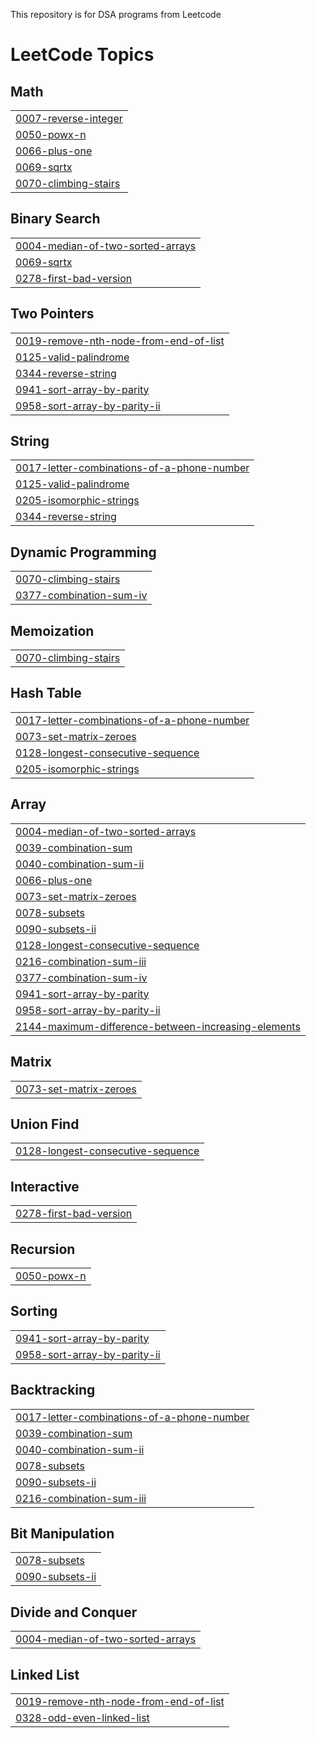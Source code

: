 This repository is for DSA programs from Leetcode

<!---LeetCode Topics Start-->
# LeetCode Topics
## Math
|  |
| ------- |
| [0007-reverse-integer](https://github.com/leon-9491/DSA-problems/tree/master/0007-reverse-integer) |
| [0050-powx-n](https://github.com/leon-9491/DSA-problems/tree/master/0050-powx-n) |
| [0066-plus-one](https://github.com/leon-9491/DSA-problems/tree/master/0066-plus-one) |
| [0069-sqrtx](https://github.com/leon-9491/DSA-problems/tree/master/0069-sqrtx) |
| [0070-climbing-stairs](https://github.com/leon-9491/DSA-problems/tree/master/0070-climbing-stairs) |
## Binary Search
|  |
| ------- |
| [0004-median-of-two-sorted-arrays](https://github.com/leon-9491/DSA-problems/tree/master/0004-median-of-two-sorted-arrays) |
| [0069-sqrtx](https://github.com/leon-9491/DSA-problems/tree/master/0069-sqrtx) |
| [0278-first-bad-version](https://github.com/leon-9491/DSA-problems/tree/master/0278-first-bad-version) |
## Two Pointers
|  |
| ------- |
| [0019-remove-nth-node-from-end-of-list](https://github.com/leon-9491/DSA-problems/tree/master/0019-remove-nth-node-from-end-of-list) |
| [0125-valid-palindrome](https://github.com/leon-9491/DSA-problems/tree/master/0125-valid-palindrome) |
| [0344-reverse-string](https://github.com/leon-9491/DSA-problems/tree/master/0344-reverse-string) |
| [0941-sort-array-by-parity](https://github.com/leon-9491/DSA-problems/tree/master/0941-sort-array-by-parity) |
| [0958-sort-array-by-parity-ii](https://github.com/leon-9491/DSA-problems/tree/master/0958-sort-array-by-parity-ii) |
## String
|  |
| ------- |
| [0017-letter-combinations-of-a-phone-number](https://github.com/leon-9491/DSA-problems/tree/master/0017-letter-combinations-of-a-phone-number) |
| [0125-valid-palindrome](https://github.com/leon-9491/DSA-problems/tree/master/0125-valid-palindrome) |
| [0205-isomorphic-strings](https://github.com/leon-9491/DSA-problems/tree/master/0205-isomorphic-strings) |
| [0344-reverse-string](https://github.com/leon-9491/DSA-problems/tree/master/0344-reverse-string) |
## Dynamic Programming
|  |
| ------- |
| [0070-climbing-stairs](https://github.com/leon-9491/DSA-problems/tree/master/0070-climbing-stairs) |
| [0377-combination-sum-iv](https://github.com/leon-9491/DSA-problems/tree/master/0377-combination-sum-iv) |
## Memoization
|  |
| ------- |
| [0070-climbing-stairs](https://github.com/leon-9491/DSA-problems/tree/master/0070-climbing-stairs) |
## Hash Table
|  |
| ------- |
| [0017-letter-combinations-of-a-phone-number](https://github.com/leon-9491/DSA-problems/tree/master/0017-letter-combinations-of-a-phone-number) |
| [0073-set-matrix-zeroes](https://github.com/leon-9491/DSA-problems/tree/master/0073-set-matrix-zeroes) |
| [0128-longest-consecutive-sequence](https://github.com/leon-9491/DSA-problems/tree/master/0128-longest-consecutive-sequence) |
| [0205-isomorphic-strings](https://github.com/leon-9491/DSA-problems/tree/master/0205-isomorphic-strings) |
## Array
|  |
| ------- |
| [0004-median-of-two-sorted-arrays](https://github.com/leon-9491/DSA-problems/tree/master/0004-median-of-two-sorted-arrays) |
| [0039-combination-sum](https://github.com/leon-9491/DSA-problems/tree/master/0039-combination-sum) |
| [0040-combination-sum-ii](https://github.com/leon-9491/DSA-problems/tree/master/0040-combination-sum-ii) |
| [0066-plus-one](https://github.com/leon-9491/DSA-problems/tree/master/0066-plus-one) |
| [0073-set-matrix-zeroes](https://github.com/leon-9491/DSA-problems/tree/master/0073-set-matrix-zeroes) |
| [0078-subsets](https://github.com/leon-9491/DSA-problems/tree/master/0078-subsets) |
| [0090-subsets-ii](https://github.com/leon-9491/DSA-problems/tree/master/0090-subsets-ii) |
| [0128-longest-consecutive-sequence](https://github.com/leon-9491/DSA-problems/tree/master/0128-longest-consecutive-sequence) |
| [0216-combination-sum-iii](https://github.com/leon-9491/DSA-problems/tree/master/0216-combination-sum-iii) |
| [0377-combination-sum-iv](https://github.com/leon-9491/DSA-problems/tree/master/0377-combination-sum-iv) |
| [0941-sort-array-by-parity](https://github.com/leon-9491/DSA-problems/tree/master/0941-sort-array-by-parity) |
| [0958-sort-array-by-parity-ii](https://github.com/leon-9491/DSA-problems/tree/master/0958-sort-array-by-parity-ii) |
| [2144-maximum-difference-between-increasing-elements](https://github.com/leon-9491/DSA-problems/tree/master/2144-maximum-difference-between-increasing-elements) |
## Matrix
|  |
| ------- |
| [0073-set-matrix-zeroes](https://github.com/leon-9491/DSA-problems/tree/master/0073-set-matrix-zeroes) |
## Union Find
|  |
| ------- |
| [0128-longest-consecutive-sequence](https://github.com/leon-9491/DSA-problems/tree/master/0128-longest-consecutive-sequence) |
## Interactive
|  |
| ------- |
| [0278-first-bad-version](https://github.com/leon-9491/DSA-problems/tree/master/0278-first-bad-version) |
## Recursion
|  |
| ------- |
| [0050-powx-n](https://github.com/leon-9491/DSA-problems/tree/master/0050-powx-n) |
## Sorting
|  |
| ------- |
| [0941-sort-array-by-parity](https://github.com/leon-9491/DSA-problems/tree/master/0941-sort-array-by-parity) |
| [0958-sort-array-by-parity-ii](https://github.com/leon-9491/DSA-problems/tree/master/0958-sort-array-by-parity-ii) |
## Backtracking
|  |
| ------- |
| [0017-letter-combinations-of-a-phone-number](https://github.com/leon-9491/DSA-problems/tree/master/0017-letter-combinations-of-a-phone-number) |
| [0039-combination-sum](https://github.com/leon-9491/DSA-problems/tree/master/0039-combination-sum) |
| [0040-combination-sum-ii](https://github.com/leon-9491/DSA-problems/tree/master/0040-combination-sum-ii) |
| [0078-subsets](https://github.com/leon-9491/DSA-problems/tree/master/0078-subsets) |
| [0090-subsets-ii](https://github.com/leon-9491/DSA-problems/tree/master/0090-subsets-ii) |
| [0216-combination-sum-iii](https://github.com/leon-9491/DSA-problems/tree/master/0216-combination-sum-iii) |
## Bit Manipulation
|  |
| ------- |
| [0078-subsets](https://github.com/leon-9491/DSA-problems/tree/master/0078-subsets) |
| [0090-subsets-ii](https://github.com/leon-9491/DSA-problems/tree/master/0090-subsets-ii) |
## Divide and Conquer
|  |
| ------- |
| [0004-median-of-two-sorted-arrays](https://github.com/leon-9491/DSA-problems/tree/master/0004-median-of-two-sorted-arrays) |
## Linked List
|  |
| ------- |
| [0019-remove-nth-node-from-end-of-list](https://github.com/leon-9491/DSA-problems/tree/master/0019-remove-nth-node-from-end-of-list) |
| [0328-odd-even-linked-list](https://github.com/leon-9491/DSA-problems/tree/master/0328-odd-even-linked-list) |
<!---LeetCode Topics End-->